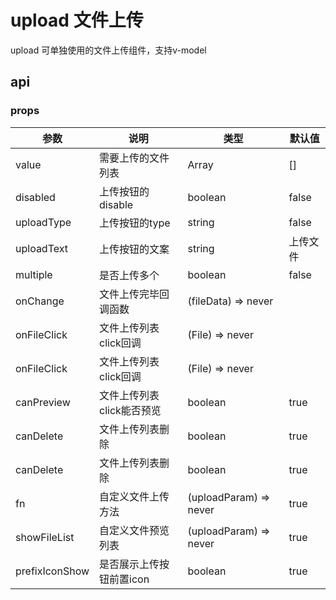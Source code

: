 # upload 文件上传
upload 可单独使用的文件上传组件，支持v-model

## api

### props
|  参数         | 说明                          |  类型           |  默认值   |
|  ----        | ----                          |  ----          |  ----    |
|  value       | 需要上传的文件列表               |  Array<File>   |  []      |
|  disabled    | 上传按钮的disable               |  boolean       |  false   |
|  uploadType  | 上传按钮的type                  |  string        |  false   |
|  uploadText  | 上传按钮的文案                   |  string        |  上传文件  |
|  multiple    | 是否上传多个                     |  boolean       | false    |
|  onChange    | 文件上传完毕回调函数               |  (fileData) => never      |     |
|  onFileClick | 文件上传列表click回调             |  (File) => never      |     |
|  onFileClick | 文件上传列表click回调             |  (File) => never      |     |
|  canPreview  | 文件上传列表click能否预览          |  boolean      |   true  |
|  canDelete   | 文件上传列表删除                   |  boolean      |   true  |
|  canDelete   | 文件上传列表删除                   |  boolean      |   true  |
|  fn          | 自定义文件上传方法                 |  (uploadParam) => never      |   true  |
|  showFileList| 自定义文件预览列表                 |  (uploadParam) => never      |   true  |
|  prefixIconShow| 是否展示上传按钮前置icon         |  boolean      |   true  |
